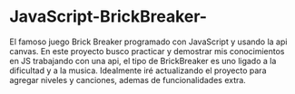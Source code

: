 # JavaScript-BrickBreaker-
El famoso juego Brick Breaker programado con JavaScript y usando la api canvas.
En este proyecto busco practicar y demostrar mis conocimientos en JS trabajando con una api, el tipo de BrickBreaker
es uno ligado a la dificultad y a la musica.
Idealmente iré actualizando el proyecto para agregar niveles y canciones, ademas de funcionalidades extra.
